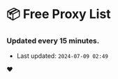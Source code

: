# :package: Free Proxy List
### Updated every 15 minutes.

- Last updated: `2024-07-09 02:49`

:heart:
